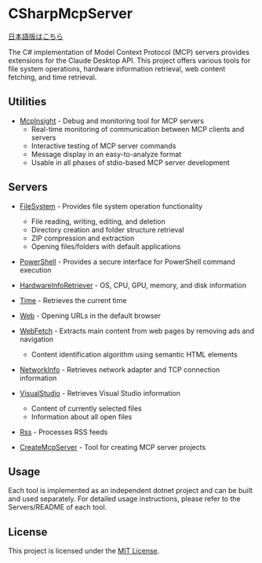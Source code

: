 ﻿# CSharpMcpServer

[日本語版はこちら](README.ja.md)

The C# implementation of Model Context Protocol (MCP) servers provides extensions for the Claude Desktop API. This project offers various tools for file system operations, hardware information retrieval, web content fetching, and time retrieval.

## Utilities

- [McpInsight](McpInsight/README.md) - Debug and monitoring tool for MCP servers
  - Real-time monitoring of communication between MCP clients and servers
  - Interactive testing of MCP server commands
  - Message display in an easy-to-analyze format
  - Usable in all phases of stdio-based MCP server development

## Servers

- [FileSystem](Servers/FileSystem/README.md) - Provides file system operation functionality
  - File reading, writing, editing, and deletion
  - Directory creation and folder structure retrieval
  - ZIP compression and extraction
  - Opening files/folders with default applications

- [PowerShell](Servers/PowerShell/README.md) - Provides a secure interface for PowerShell command execution

- [HardwareInfoRetriever](Servers/HardwareInfoRetriever/README.md) - OS, CPU, GPU, memory, and disk information

- [Time](Servers/Time/README.md) - Retrieves the current time

- [Web](Servers/Web/README.md) - Opening URLs in the default browser

- [WebFetch](Servers/WebFetch/README.md) - Extracts main content from web pages by removing ads and navigation
  - Content identification algorithm using semantic HTML elements

- [NetworkInfo](Servers/NetworkInfo/README.md) - Retrieves network adapter and TCP connection information

- [VisualStudio](Servers/VisualStudio/README.md) - Retrieves Visual Studio information
  - Content of currently selected files
  - Information about all open files

- [Rss](Servers/Rss/README.md) - Processes RSS feeds

- [CreateMcpServer](Servers/CreateMcpServer/README.md) - Tool for creating MCP server projects

## Usage

Each tool is implemented as an independent dotnet project and can be built and used separately. For detailed usage instructions, please refer to the Servers/README of each tool.

## License
This project is licensed under the [MIT License](LICENSE.txt).